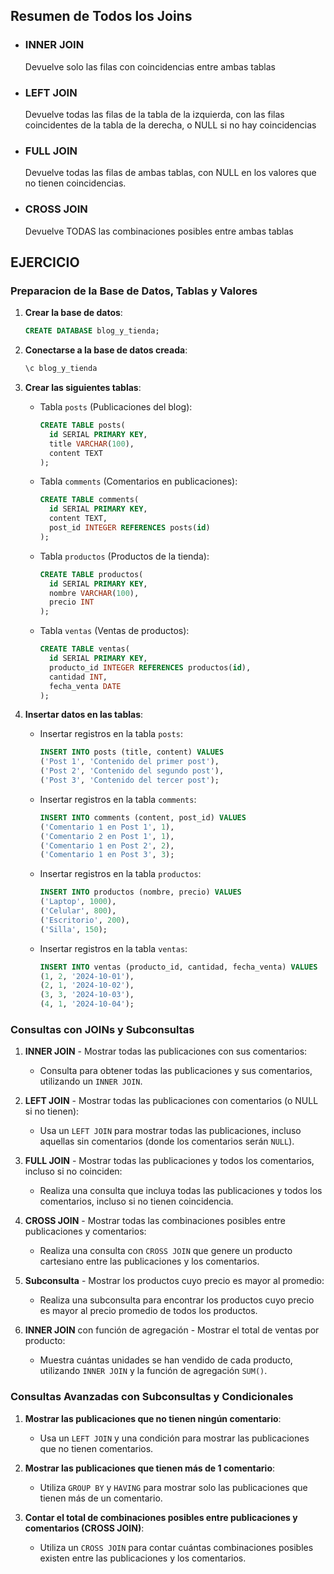 ## Resumen de Todos los Joins

- ### INNER JOIN

  Devuelve solo las filas con coincidencias entre ambas tablas

- ### LEFT JOIN

  Devuelve todas las filas de la tabla de la izquierda, con las filas coincidentes de la tabla de la derecha, o NULL si no hay coincidencias

- ### FULL JOIN

  Devuelve todas las filas de ambas tablas, con NULL en los valores que no tienen coincidencias.

- ### CROSS JOIN

  Devuelve TODAS las combinaciones posibles entre ambas tablas

## EJERCICIO

### Preparacion de la Base de Datos, Tablas y Valores

1. **Crear la base de datos**:

   ```sql
   CREATE DATABASE blog_y_tienda;
   ```

2. **Conectarse a la base de datos creada**:

   ```sql
   \c blog_y_tienda
   ```

3. **Crear las siguientes tablas**:

   - Tabla `posts` (Publicaciones del blog):

     ```sql
     CREATE TABLE posts(
       id SERIAL PRIMARY KEY,
       title VARCHAR(100),
       content TEXT
     );
     ```

   - Tabla `comments` (Comentarios en publicaciones):

     ```sql
     CREATE TABLE comments(
       id SERIAL PRIMARY KEY,
       content TEXT,
       post_id INTEGER REFERENCES posts(id)
     );
     ```

   - Tabla `productos` (Productos de la tienda):

     ```sql
     CREATE TABLE productos(
       id SERIAL PRIMARY KEY,
       nombre VARCHAR(100),
       precio INT
     );
     ```

   - Tabla `ventas` (Ventas de productos):

     ```sql
     CREATE TABLE ventas(
       id SERIAL PRIMARY KEY,
       producto_id INTEGER REFERENCES productos(id),
       cantidad INT,
       fecha_venta DATE
     );
     ```

4. **Insertar datos en las tablas**:

   - Insertar registros en la tabla `posts`:

     ```sql
     INSERT INTO posts (title, content) VALUES
     ('Post 1', 'Contenido del primer post'),
     ('Post 2', 'Contenido del segundo post'),
     ('Post 3', 'Contenido del tercer post');
     ```

   - Insertar registros en la tabla `comments`:

     ```sql
     INSERT INTO comments (content, post_id) VALUES
     ('Comentario 1 en Post 1', 1),
     ('Comentario 2 en Post 1', 1),
     ('Comentario 1 en Post 2', 2),
     ('Comentario 1 en Post 3', 3);
     ```

   - Insertar registros en la tabla `productos`:

     ```sql
     INSERT INTO productos (nombre, precio) VALUES
     ('Laptop', 1000),
     ('Celular', 800),
     ('Escritorio', 200),
     ('Silla', 150);
     ```

   - Insertar registros en la tabla `ventas`:

     ```sql
     INSERT INTO ventas (producto_id, cantidad, fecha_venta) VALUES
     (1, 2, '2024-10-01'),
     (2, 1, '2024-10-02'),
     (3, 3, '2024-10-03'),
     (4, 1, '2024-10-04');
     ```

### Consultas con JOINs y Subconsultas

1. **INNER JOIN** - Mostrar todas las publicaciones con sus comentarios:

   - Consulta para obtener todas las publicaciones y sus comentarios, utilizando un `INNER JOIN`.

2. **LEFT JOIN** - Mostrar todas las publicaciones con comentarios (o NULL si no tienen):

   - Usa un `LEFT JOIN` para mostrar todas las publicaciones, incluso aquellas sin comentarios (donde los comentarios serán `NULL`).

3. **FULL JOIN** - Mostrar todas las publicaciones y todos los comentarios, incluso si no coinciden:

   - Realiza una consulta que incluya todas las publicaciones y todos los comentarios, incluso si no tienen coincidencia.

4. **CROSS JOIN** - Mostrar todas las combinaciones posibles entre publicaciones y comentarios:

   - Realiza una consulta con `CROSS JOIN` que genere un producto cartesiano entre las publicaciones y los comentarios.

5. **Subconsulta** - Mostrar los productos cuyo precio es mayor al promedio:

   - Realiza una subconsulta para encontrar los productos cuyo precio es mayor al precio promedio de todos los productos.

6. **INNER JOIN** con función de agregación - Mostrar el total de ventas por producto:

   - Muestra cuántas unidades se han vendido de cada producto, utilizando `INNER JOIN` y la función de agregación `SUM()`.

### Consultas Avanzadas con Subconsultas y Condicionales

1. **Mostrar las publicaciones que no tienen ningún comentario**:

   - Usa un `LEFT JOIN` y una condición para mostrar las publicaciones que no tienen comentarios.

2. **Mostrar las publicaciones que tienen más de 1 comentario**:

   - Utiliza `GROUP BY` y `HAVING` para mostrar solo las publicaciones que tienen más de un comentario.

3. **Contar el total de combinaciones posibles entre publicaciones y comentarios (CROSS JOIN)**:

   - Utiliza un `CROSS JOIN` para contar cuántas combinaciones posibles existen entre las publicaciones y los comentarios.
